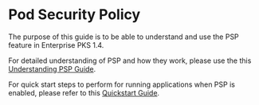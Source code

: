 # Pod Security Policy

The purpose of this guide is to be able to understand and use the PSP feature in Enterprise PKS 1.4.

For detailed understanding of PSP and how they work, please use the this [Understanding PSP Guide](UnderstandingPODSecurityPolicies.md).

For quick start steps to perform for running applications when PSP is enabled, please refer to this [Quickstart Guide](quickstart.md).

